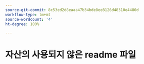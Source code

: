 ```yaml
---
source-git-commit: 8c53ed2d8eaaa47b34bde8ee8126d48310e4480d
workflow-type: tm+mt
source-wordcount: '4'
ht-degree: 100%

---
```

# 자산의 사용되지 않은 readme 파일

